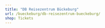 ```yaml
---
title: "DB Reisezentrum Bückeburg"
url: /bueckeburg/db-reisezentrum-bueckeburg/
shop: Tickets
---
```

